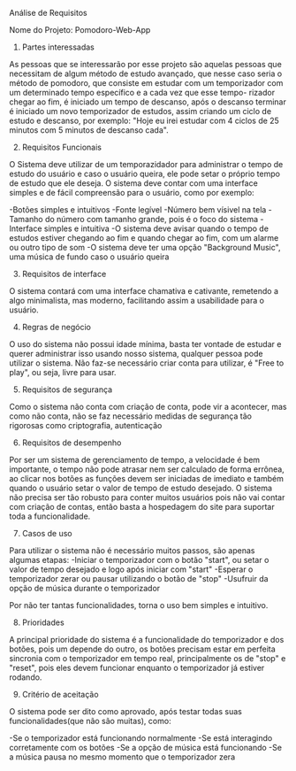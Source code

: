 Análise de Requisitos

Nome do Projeto: Pomodoro-Web-App

1. Partes interessadas

As pessoas que se interessarão por esse projeto são aquelas pessoas que necessitam de algum método de estudo avançado, que nesse caso
seria o método de pomodoro, que consiste em estudar com um temporizador com um determinado tempo específico e a cada vez que esse tempo-
rizador chegar ao fim, é iniciado um tempo de descanso, após o descanso terminar é iniciado um novo temporizador de estudos, assim criando
um ciclo de estudo e descanso, por exemplo: "Hoje eu irei estudar com 4 ciclos de 25 minutos com 5 minutos de descanso cada".

2. Requisitos Funcionais
   
O Sistema deve utilizar de um temporazidador para administrar o tempo de estudo do usuário e caso o usuário queira, ele pode setar o próprio
tempo de estudo que ele deseja. O sistema deve contar com uma interface simples e de fácil compreensão para o usuário, como por exemplo:

-Botões simples e intuitivos
-Fonte legível
-Número bem vísivel na tela
-Tamanho do número com tamanho grande, pois é o foco do sistema
-Interface simples e intuitiva
-O sistema deve avisar quando o tempo de estudos estiver chegando ao fim e quando chegar ao fim, com um alarme ou outro tipo de som
-O sistema deve ter uma opção "Background Music", uma música de fundo caso o usuário queira

3. Requisitos de interface

O sistema contará com uma interface chamativa e cativante, remetendo a algo minimalista, mas moderno, facilitando assim a usabilidade para
o usuário.

4. Regras de negócio

O uso do sistema não possui idade mínima, basta ter vontade de estudar e querer administrar isso usando nosso sistema, qualquer pessoa pode
utilizar o sistema. Não faz-se necessário criar conta para utilizar, é "Free to play", ou seja, livre para usar.

5. Requisitos de segurança

Como o sistema não conta com criação de conta, pode vir a acontecer, mas como não conta, não se faz necessário medidas de segurança tão 
rigorosas como criptografia, autenticação

6. Requisitos de desempenho

Por ser um sistema de gerenciamento de tempo, a velocidade é bem importante, o tempo não pode atrasar nem ser calculado de forma errônea,
ao clicar nos botões as funções devem ser iniciadas de imediato e também quando o usuário setar o valor de tempo de estudo desejado.
O sistema não precisa ser tão robusto para conter muitos usuários pois não vai contar com criação de contas, então basta a hospedagem do site
para suportar toda a funcionalidade.

7. Casos de uso

Para utilizar o sistema não é necessário muitos passos, são apenas algumas etapas:
-Iniciar o temporizador com o botão "start", ou setar o valor de tempo desejado e logo após iniciar com "start"
-Esperar o temporizador zerar ou pausar utilizando o botão de "stop"
-Usufruir da opção de música durante o temporizador

Por não ter tantas funcionalidades, torna o uso bem simples e intuitivo.

8. Prioridades

A principal prioridade do sistema é a funcionalidade do temporizador e dos botões, pois um depende do outro, os botões precisam estar em
perfeita sincronia com o temporizador em tempo real, principalmente os de "stop" e "reset", pois eles devem funcionar enquanto o temporizador
já estiver rodando.

9. Critério de aceitação

O sistema pode ser dito como aprovado, após testar todas suas funcionalidades(que não são muitas), como: 

-Se o temporizador está funcionando normalmente
-Se está interagindo corretamente com os botões
-Se a opção de música está funcionando
-Se a música pausa no mesmo momento que o temporizador zera

